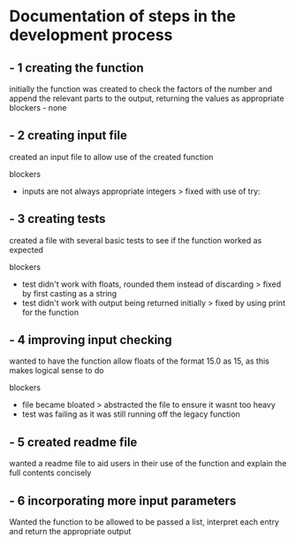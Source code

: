 # Documentation of steps in the development process

## - 1 creating the function
initially the function was created to check the factors of the number and append the relevant parts to the output, returning the values as appropriate
blockers - none


## - 2 creating input file
created an input file to allow use of the created function

blockers
- inputs are not always appropriate integers > fixed with use of try:

## - 3 creating tests
created a file with several basic tests to see if the function worked as expected

blockers
- test didn't work with floats, rounded them instead of discarding > fixed by first casting as a string
- test didn't work with output being returned initially > fixed by using print for the function

## - 4 improving input checking
wanted to have the function allow floats of the format 15.0 as 15, as this makes logical sense to do

blockers
- file became bloated > abstracted the file to ensure it wasnt too heavy
- test was failing as it was still running off the legacy function

## - 5 created readme file
wanted a readme file to aid users in their use of the function and explain the full contents concisely

## - 6 incorporating more input parameters
Wanted the function to be allowed to be passed a list, interpret each entry and return the appropriate output



